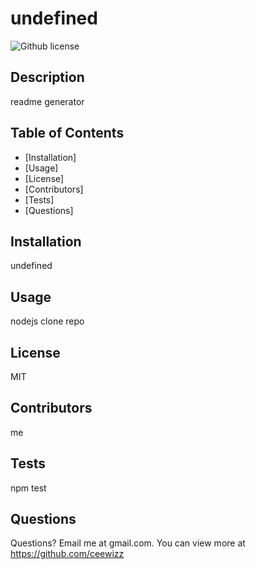 # undefined
  
![Github license](http://img.shields.io/badge/license-MIT-blue.svg)

## Description
readme generator

## Table of Contents
- [Installation]
- [Usage]
- [License]
- [Contributors]
- [Tests]
- [Questions]

## Installation
undefined


## Usage
nodejs clone repo

## License
MIT


## Contributors
me



## Tests
npm test

## Questions
Questions? Email me at gmail.com. You can view more at https://github.com/ceewizz